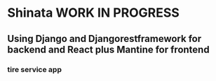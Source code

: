 # Shinata  WORK IN PROGRESS
## Using Django and Djangorestframework for backend and React plus Mantine for frontend
### tire service app
